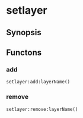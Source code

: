 <h1 class="library">setlayer</h1>

## Synopsis



## Functons

<a name="add">

### add

`setlayer:add:layerName()`

<a name="remove">

### remove

`setlayer:remove:layerName()`

